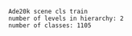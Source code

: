 
        Ade20k scene cls train
        number of levels in hierarchy: 2
        number of classes: 1105
        
